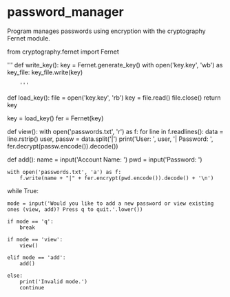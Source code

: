 # password_manager
Program manages passwords using encryption with the cryptography Fernet module.

from cryptography.fernet import Fernet

'''
def write_key():
    key = Fernet.generate_key()
    with open('key.key', 'wb') as key_file:
        key_file.write(key)
        
        '''
        
def load_key():
    file = open('key.key', 'rb')
    key = file.read()
    file.close()
    return key

key = load_key()
fer = Fernet(key)


def view():
    with open('passwords.txt', 'r') as f:
        for line in f.readlines():
            data = line.rstrip()
            user, passw = data.split('|')
            print('User: ', user, '| Password: ',
                    fer.decrypt(passw.encode()).decode())
            

def add():
    name = input('Account Name: ')
    pwd = input('Password: ')
    
    with open('passwords.txt', 'a') as f:
        f.write(name + "|" + fer.encrypt(pwd.encode()).decode() + '\n')
        
    
        
while True:
    
    mode = input('Would you like to add a new password or view existing ones (view, add)? Press q to quit.'.lower())
    
    if mode == 'q':
        break
    
    if mode == 'view':
        view()
    
    elif mode == 'add':
        add()
   
    else:
        print('Invalid mode.')
        continue
